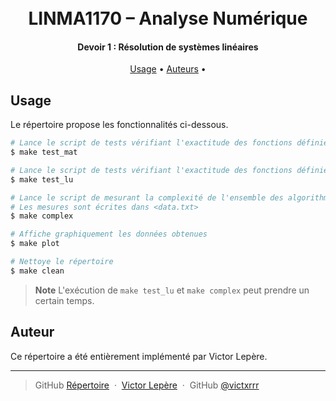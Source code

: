 <h1 align="center">
  <br>
  LINMA1170 – Analyse Numérique
  <br>
</h1>

<h4 align="center">Devoir 1 : Résolution de systèmes linéaires</h4>

<p align="center">
  <a href="#usage">Usage</a> •
  <a href="#auteurs">Auteurs</a> •
</p>


## Usage

Le répertoire propose les fonctionnalités ci-dessous.

```bash
# Lance le script de tests vérifiant l'exactitude des fonctions définies dans matrix.h
$ make test_mat

# Lance le script de tests vérifiant l'exactitude des fonctions définies dans lu.h
$ make test_lu

# Lance le script de mesurant la complexité de l'ensemble des algorithmes étudiés
# Les mesures sont écrites dans <data.txt>
$ make complex

# Affiche graphiquement les données obtenues
$ make plot

# Nettoye le répertoire
$ make clean

```

> **Note**
> L'exécution de `make test_lu` et `make complex` peut prendre un certain temps.

## Auteur

Ce répertoire a été entièrement implémenté par Victor Lepère.

---

> GitHub [Répertoire](https://github.com/victxrrr/LINMA1170_devoir1) &nbsp;&middot;&nbsp;
> [Victor Lepère](mailto:victor.lepere@student.uclouvain.be) &nbsp;&middot;&nbsp;
> GitHub [@victxrrr](https://github.com/victxrrr)
